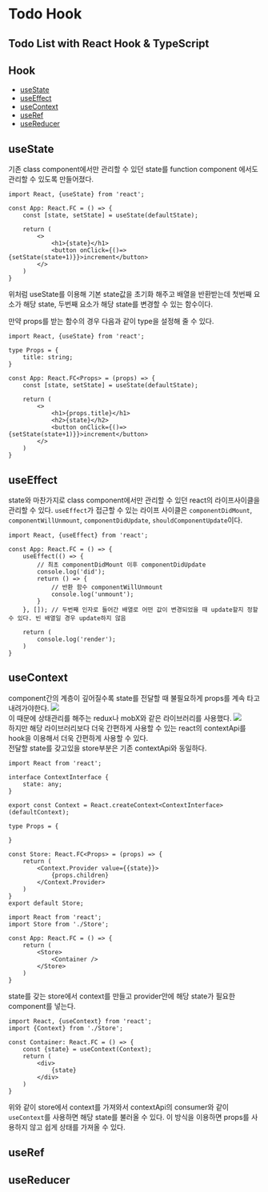 Todo Hook
===

## Todo List with React Hook & TypeScript

Hook
---
- [useState](#usestate)
- [useEffect](#useeffect)
- [useContext](#usecontext)
- [useRef](#useref)
- [useReducer](#usereducer)

useState
---
기존 class component에서만 관리할 수 있던 state를 function component 에서도 관리할 수 있도록 만들어졌다.
```tsx
import React, {useState} from 'react';

const App: React.FC = () => {
    const [state, setState] = useState(defaultState);

    return (
        <>
            <h1>{state}</h1>
            <button onClick={()=>{setState(state+1)}}>increment</button>
        </>
    )
}
```
위처럼 useState를 이용해 기본 state값을 초기화 해주고 배열을 반환받는데 첫번째 요소가 해당 state, 두번째 요소가 해당 state를 변경할 수 있는 함수이다.

만약 props를 받는 함수의 경우 다음과 같이 type을 설정해 줄 수 있다.

```tsx
import React, {useState} from 'react';

type Props = {
    title: string;
}

const App: React.FC<Props> = (props) => {
    const [state, setState] = useState(defaultState);

    return (
        <>
            <h1>{props.title}</h1>
            <h2>{state}</h2>
            <button onClick={()=>{setState(state+1)}}>increment</button>
        </>
    )
}
```

useEffect
---
state와 마찬가지로 class component에서만 관리할 수 있던 react의 라이프사이클을 관리할 수 있다. `useEffect`가 접근할 수 있는 라이프 사이클은 `componentDidMount`, `componentWillUnmount`, `componentDidUpdate`, `shouldComponentUpdate`이다.

```tsx
import React, {useEffect} from 'react';

const App: React.FC = () => {
    useEffect(() => {
        // 최초 componentDidMount 이후 componentDidUpdate
        console.log('did');
        return () => {
            // 반환 함수 componentWillUnmount
            console.log('unmount');
        }
    }, []); // 두번째 인자로 들어간 배열로 어떤 값이 변경되었을 때 update할지 정할 수 있다. 빈 배열일 경우 update하지 않음

    return (
        console.log('render');
    )
}
```

useContext
---
component간의 계층이 깊어질수록 state를 전달할 때 불필요하게 props를 계속 타고 내려가야한다. 
![](https://www.filepicker.io/api/file/t7O9woo2RUyRoM7JK0FH)  
이 때문에 상태관리를 해주는 redux나 mobX와 같은 라이브러리를 사용했다.
![](https://www.filepicker.io/api/file/rPmpyjOLRiK6iUWb054s)  
하지만 해당 라이브러리보다 더욱 간편하게 사용할 수 있는 react의 contextApi를 hook을 이용해서 더욱 간편하게 사용할 수 있다.  
전달할 state를 갖고있을 store부분은 기존 contextApi와 동일하다.
```tsx
import React from 'react';

interface ContextInterface {
    state: any;
}

export const Context = React.createContext<ContextInterface>(defaultContext);

type Props = {

}

const Store: React.FC<Props> = (props) => {
    return (
        <Context.Provider value={{state}}>
            {props.children}
        </Context.Provider>
    )
}
export default Store;
```
```tsx
import React from 'react';
import Store from './Store';

const App: React.FC = () => {
    return (
        <Store>
            <Container />
        </Store>
    )
}
```
state를 갖는 store에서 context를 만들고 provider안에 해당 state가 필요한 component를 넣는다.
```tsx
import React, {useContext} from 'react';
import {Context} from './Store';

const Container: React.FC = () => {
    const {state} = useContext(Context);
    return (
        <div>
            {state}
        </div>
    )
}
```
위와 같이 store에서 context를 가져와서 contextApi의 consumer와 같이 `useContext`를 사용하면 해당 state를 불러올 수 있다. 이 방식을 이용하면 props를 사용하지 않고 쉽게 상태를 가져올 수 있다.

useRef
---

useReducer
---
